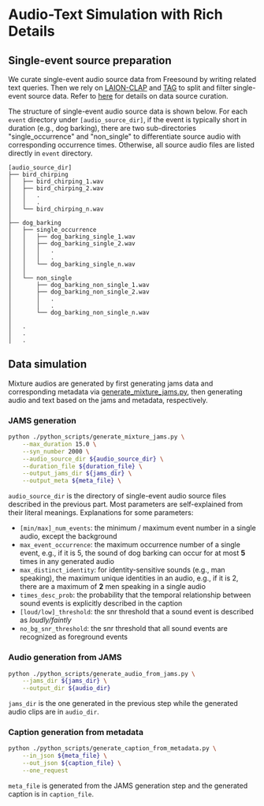 # Audio-Text Simulation with Rich Details

## Single-event source preparation

We curate single-event audio source data from Freesound by writing related text queries.
Then we rely on [LAION-CLAP](https://github.com/LAION-AI/CLAP) and [TAG](https://github.com/wsntxxn/TextToAudioGrounding) to split and filter single-event source data.
Refer to [here](./freesound_curation/README.md) for details on data source curation.

The structure of single-event audio source data is shown below. For each `event` directory under `[audio_source_dir]`, if the event is typically short in duration (e.g., dog barking), there are two sub-directories "single_occurrence" and "non_single" to differentiate source audio with corresponding occurrence times.
Otherwise, all source audio files are listed directly in `event` directory.
```
[audio_source_dir]
├── bird_chirping
│   ├── bird_chirping_1.wav
│   ├── bird_chirping_2.wav
│   │   .
│   │   .
│   └── bird_chirping_n.wav
│
├── dog_barking
│   ├── single_occurrence
│   │   ├── dog_barking_single_1.wav
│   │   ├── dog_barking_single_2.wav
│   │   │   .
│   │   │   .
│   │   └── dog_barking_single_n.wav
│   │
│   └── non_single
│       ├── dog_barking_non_single_1.wav
│       ├── dog_barking_non_single_2.wav
│       │   .
│       │   .
│       └── dog_barking_non_single_n.wav
│
│   .
│   .
│   .
```

## Data simulation

Mixture audios are generated by first generating jams data and corresponding metadata via [generate_mixture_jams.py](./generate_mixture_jams.py), then generating audio and text based on the jams and metadata, respectively.

### JAMS generation

```bash
python ./python_scripts/generate_mixture_jams.py \
    --max_duration 15.0 \
    --syn_number 2000 \
    --audio_source_dir ${audio_source_dir} \
    --duration_file ${duration_file} \
    --output_jams_dir ${jams_dir} \
    --output_meta ${meta_file} \
```

`audio_source_dir` is the directory of single-event audio source files described in the previous part.
Most parameters are self-explained from their literal meanings.
Explanations for some parameters:

* `[min/max]_num_events`: the minimum / maximum event number in a single audio, except the background
* `max_event_occurrence`: the maximum occurrence number of a single event, e.g., if it is 5, the sound of dog barking can occur for at most **5** times in any generated audio
* `max_distinct_identity`: for identity-sensitive sounds (e.g., man speaking), the maximum unique identities in an audio, e.g., if it is 2, there are a maximum of **2** men speaking in a single audio
* `times_desc_prob`: the probability that the temporal relationship between sound events is explicitly described in the caption
* `[loud/low]_threshold`: the snr threshold that a sound event is described as *loudly/faintly*
* `no_bg_snr_threshold`: the snr threshold that all sound events are recognized as foreground events

### Audio generation from JAMS

```bash
python ./python_scripts/generate_audio_from_jams.py \
    --jams_dir ${jams_dir} \
    --output_dir ${audio_dir}
```

`jams_dir` is the one generated in the previous step while the generated audio clips are in `audio_dir`.

### Caption generation from metadata

```bash
python ./python_scripts/generate_caption_from_metadata.py \
    --in_json ${meta_file} \
    --out_json ${caption_file} \
    --one_request
```

`meta_file` is generated from the JAMS generation step and the generated caption is in `caption_file`.